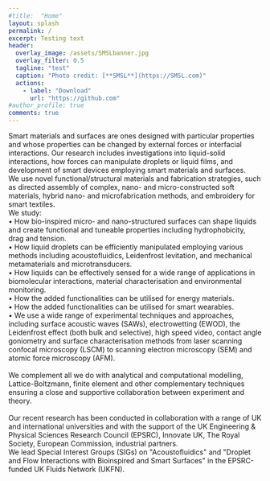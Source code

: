 ```yaml
---
#title:  "Home"
layout: splash
permalink: /
excerpt: Testing text
header:
  overlay_image: /assets/SMSLbanner.jpg
  overlay_filter: 0.5
  tagline: "test"
  caption: "Photo credit: [**SMSL**](https://SMSL.com)"
  actions:
    - label: "Download"
      url: "https://github.com"  
#author_profile: true
comments: true
---
```


Smart materials and surfaces are ones designed with particular properties and whose properties can be changed by external forces or interfacial interactions. Our research includes investigations into liquid-solid interactions, how forces can manipulate droplets or liquid films, and development of smart devices employing smart materials and surfaces.<br>
We use novel functional/structural materials and fabrication strategies, such as directed assembly of complex, nano- and micro-constructed soft materials, hybrid nano- and microfabrication methods, and embroidery for smart textiles.<br>
We study:<br>
•	How bio-inspired micro- and nano-structured surfaces can shape liquids and create functional and tuneable properties including hydrophobicity, drag and tension.<br>
•	How liquid droplets can be efficiently manipulated employing various methods including acoustofluidics, Leidenfrost levitation, and mechanical metamaterials and microtransducers.<br>
•	How liquids can be effectively sensed for a wide range of applications in biomolecular interactions, material characterisation and environmental monitoring.<br>
•	How the added functionalities can be utilised for energy materials.<br>
•	How the added functionalities can be utilised for smart wearables.<br>
•	We use a wide range of experimental techniques and approaches, including surface acoustic waves (SAWs), electrowetting (EWOD), the Leidenfrost effect (both bulk and selective), high speed video, contact angle goniometry and surface characterisation methods from laser scanning confocal microscopy (LSCM) to scanning electron microscopy (SEM) and atomic force microscopy (AFM).<br><br>
We complement all we do with analytical and computational modelling, Lattice-Boltzmann, finite element and other complementary techniques ensuring a close and supportive collaboration between experiment and theory.<br><br>
Our recent research has been conducted in collaboration with a range of UK and international universities and with the support of the UK Engineering & Physical Sciences Research Council (EPSRC), Innovate UK, The Royal Society, European Commission, industrial partners. <br>
We lead Special Interest Groups (SIGs) on "Acoustofluidics" and "Droplet and Flow Interactions with Bioinspired and Smart Surfaces" in the EPSRC-funded UK Fluids Network (UKFN).



